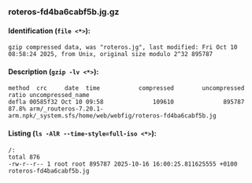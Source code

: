 ### roteros-fd4ba6cabf5b.jg.gz
#### Identification (`file <*>`):
```
gzip compressed data, was "roteros.jg", last modified: Fri Oct 10 08:58:24 2025, from Unix, original size modulo 2^32 895787
```
#### Description (`gzip -lv <*>`):
```
method  crc     date  time           compressed        uncompressed  ratio uncompressed_name
defla 00585f32 Oct 10 09:58              109610              895787  87.8% arm/_routeros-7.20.1-arm.npk/_system.sfs/home/web/webfig/roteros-fd4ba6cabf5b.jg
```
#### Listing (`ls -AlR --time-style=full-iso <*>`):
```
/:
total 876
-rw-r--r-- 1 root root 895787 2025-10-16 16:00:25.811625555 +0100 roteros-fd4ba6cabf5b.jg
```

